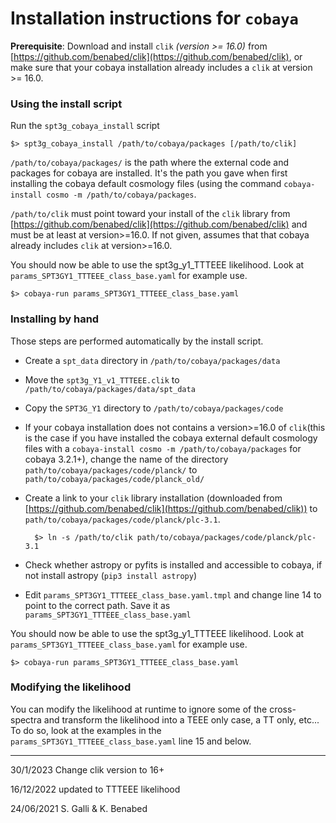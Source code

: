 # Installation instructions for `cobaya`

**Prerequisite**:
Download and install `clik` _(version >= 16.0)_ from [https://github.com/benabed/clik](https://github.com/benabed/clik), or make sure that your cobaya installation already includes a `clik` at version >= 16.0.

### Using the install script
Run the `spt3g_cobaya_install` script 
	
	$> spt3g_cobaya_install /path/to/cobaya/packages [/path/to/clik]

`/path/to/cobaya/packages/` is the path where the external code and packages for cobaya are installed. It's the path you gave when first installing the cobaya default cosmology files (using the command `cobaya-install cosmo -m /path/to/cobaya/packages`.
	
`/path/to/clik` must point toward your install of the `clik` library from [https://github.com/benabed/clik](https://github.com/benabed/clik) and must be at least at version>=16.0. If not given, assumes that that cobaya already includes `clik` at version>=16.0.


You should now be able to use the spt3g_y1_TTTEEE likelihood. Look at `params_SPT3GY1_TTTEEE_class_base.yaml` for example use.

	$> cobaya-run params_SPT3GY1_TTTEEE_class_base.yaml

### Installing by hand
Those steps are performed automatically by the install script.

- Create a `spt_data` directory in `/path/to/cobaya/packages/data`
- Move the `spt3g_Y1_v1_TTTEEE.clik` to `/path/to/cobaya/packages/data/spt_data`
- Copy the `SPT3G_Y1` directory to `/path/to/cobaya/packages/code`
- If your cobaya installation does not contains a version>=16.0 of `clik`(this is the case if you have installed the cobaya external default cosmology files with a `cobaya-install cosmo -m /path/to/cobaya/packages` for cobaya 3.2.1+), change the name of the directory `path/to/cobaya/packages/code/planck/` to  `path/to/cobaya/packages/code/planck_old/` 
- Create a link to your `clik` library installation (downloaded from [https://github.com/benabed/clik](https://github.com/benabed/clik)) to `path/to/cobaya/packages/code/planck/plc-3.1`.

		$> ln -s /path/to/clik path/to/cobaya/packages/code/planck/plc-3.1
	
- Check whether astropy or pyfits is installed and accessible to cobaya, if not install astropy (`pip3 install astropy`)

- Edit `params_SPT3GY1_TTTEEE_class_base.yaml.tmpl` and  change line 14 to point to the correct path. Save it as `params_SPT3GY1_TTTEEE_class_base.yaml`

You should now be able to use the spt3g_y1_TTTEEE likelihood. Look at `params_SPT3GY1_TTTEEE_class_base.yaml` for example use.

	$> cobaya-run params_SPT3GY1_TTTEEE_class_base.yaml

### Modifying the likelihood
You can modify the likelihood at runtime to ignore some of the cross-spectra and transform the likelihood into a TEEE only case, a TT only, etc...
To do so, look at the examples in the  `params_SPT3GY1_TTTEEE_class_base.yaml` line 15 and below.

----------
30/1/2023
Change clik version to 16+

16/12/2022
updated to TTTEEE likelihood

24/06/2021
S. Galli & K. Benabed 

